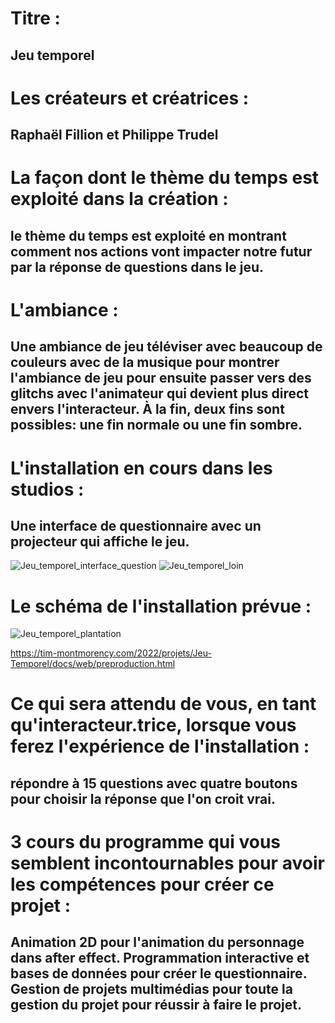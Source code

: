 # Titre : 
## Jeu temporel

# Les créateurs et créatrices : 
## Raphaël Fillion et Philippe Trudel

# La façon dont le thème du temps est exploité dans la création :
## le thème du temps est exploité en montrant comment nos actions vont impacter notre futur par la réponse de questions dans le jeu.

# L'ambiance :
## Une ambiance de jeu téléviser avec beaucoup de couleurs avec de la musique pour montrer l'ambiance de jeu pour ensuite passer vers des glitchs avec l'animateur qui devient plus direct envers l'interacteur. À la fin, deux fins sont possibles: une fin normale ou une fin sombre.

# L'installation en cours dans les studios :
## Une interface de questionnaire avec un projecteur qui affiche le jeu.
![Jeu_temporel_interface_question](../Medias/Photos/Jeu_temporel_interface_question_loin.PNG)
![Jeu_temporel_loin](../Medias/Photos/Jeu_temporel_loin.png)


# Le schéma de l'installation prévue :
![Jeu_temporel_plantation](../Medias/Photos/Jeu_temporel_plantation.PNG)

https://tim-montmorency.com/2022/projets/Jeu-Temporel/docs/web/preproduction.html

# Ce qui sera attendu de vous, en tant qu'interacteur.trice, lorsque vous ferez l'expérience de l'installation :
## répondre à 15 questions avec quatre boutons pour choisir la réponse que l'on croit vrai.

# 3 cours du programme qui vous semblent incontournables pour avoir les compétences pour créer ce projet :
## Animation 2D pour l'animation du personnage dans after effect. Programmation interactive et bases de données pour créer le questionnaire. Gestion de projets multimédias pour toute la gestion du projet pour réussir à faire le projet.
